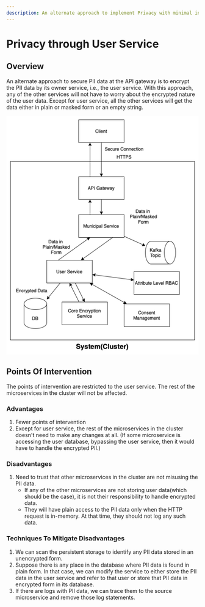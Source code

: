 ```yaml
---
description: An alternate approach to implement Privacy with minimal intervention
---
```


# Privacy through User Service

## Overview

An alternate approach to secure PII data at the API gateway is to encrypt the PII data by its owner service, i.e., the user service. With this approach, any of the other services will not have to worry about the encrypted nature of the user data. Except for user service, all the other services will get the data either in plain or masked form or an empty string.

<div align="left">

<img src="../../../.gitbook/assets/Privacy Design-Privacy User Service.drawio-2.png" alt="Privacy through User Service">

</div>

## Points Of Intervention

The points of intervention are restricted to the user service. The rest of the microservices in the cluster will not be affected.&#x20;

### Advantages&#x20;

1. Fewer points of intervention
2. Except for user service, the rest of the microservices in the cluster doesn't need to make any changes at all. (If some microservice is accessing the user database, bypassing the user service, then it would have to handle the encrypted PII.)

### Disadvantages

1. Need to trust that other microservices in the cluster are not misusing the PII data.&#x20;
   * If any of the other microservices are not storing user data(which should be the case), it is not their responsibility to handle encrypted data.
   * They will have plain access to the PII data only when the HTTP request is in-memory. At that time, they should not log any such data.&#x20;

### Techniques To Mitigate Disadvantages

1. We can scan the persistent storage to identify any PII data stored in an unencrypted form.&#x20;
2. Suppose there is any place in the database where PII data is found in plain form. In that case, we can modify the service to either store the PII data in the user service and refer to that user or store that PII data in encrypted form in its database.&#x20;
3. If there are logs with PII data, we can trace them to the source microservice and remove those log statements.&#x20;

